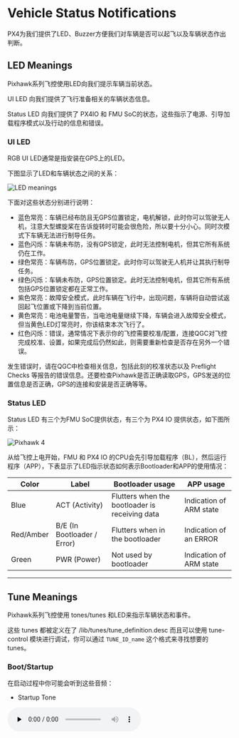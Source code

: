 # Vehicle Status Notifications

PX4为我们提供了LED、Buzzer方便我们对车辆是否可以起飞以及车辆状态作出判断。

## LED Meanings

Pixhawk系列飞控使用LED向我们提示车辆当前状态。

UI LED 向我们提供了飞行准备相关的车辆状态信息。

Status LED 向我们提供了 PX4IO 和 FMU SoC的状态，这些指示了电源、引导加载程序模式以及行动的信息和错误。

### UI LED

RGB UI LED通常是指安装在GPS上的LED。

下图显示了LED和车辆状态之间的关系：

![LED meanings](https://docs.px4.io/main/assets/img/pixhawk_led_meanings.d8221e50.gif)

下面对这些状态分别进行说明：

* 蓝色常亮：车辆已经布防且无GPS位置锁定，电机解锁，此时你可以驾驶无人机，注意大型螺旋桨在告诉旋转时可能会很危险，所以要十分小心。同时次模式下车辆无法进行制导任务。
* 蓝色闪烁：车辆未布防，没有GPS锁定，此时无法控制电机，但其它所有系统仍在工作。
* 绿色常亮：车辆布防，GPS位置锁定。此时你可以驾驶无人机并让其执行制导任务。
* 绿色闪烁：车辆未布防，GPS位置锁定。此时无法控制电机，但其它所有系统包括GPS位置锁定都在正常工作。
* 紫色常亮：故障安全模式，此时车辆在飞行中，出现问题，车辆将自动尝试返回起飞位置或下降到当前位置。
* 黄色常亮：电池电量警告，当电池电量继续下降，车辆会进入故障安全模式，但当黄色LED灯常亮时，你该结束本次飞行了。
* 红色闪烁：错误，通常情况下表示你的飞控需要校准/配置，连接QGC对飞控完成校准、设置，如果完成后仍然如此，则需要重新检查是否存在另外一个错误。

发生错误时，请在QGC中检查相关信息，包括此刻的校准状态以及 Preflight Checks 等报告的错误信息。还要检查Pixhawk是否正确读取GPS，GPS发送的位置信息是否正确，GPS的连接和安装是否正确等等。

### Status LED

Status LED 有三个为FMU SoC提供状态，有三个为 PX4 IO 提供状态，如下图所示：

![Pixhawk 4](https://docs.px4.io/main/assets/img/pixhawk4_status_leds.d352ada4.jpg)

从给飞控上电开始，FMU 和 PX4 IO 的CPU会先引导加载程序（BL），然后运行程序（APP），下表显示了LED指示状态如何表示Bootloader和APP的使用情况：

| Color     | Label                       | Bootloader usage                               | APP usage               |
| --------- | --------------------------- | ---------------------------------------------- | ----------------------- |
| Blue      | ACT (Activity)              | Flutters when the bootloader is receiving data | Indication of ARM state |
| Red/Amber | B/E (In Bootloader / Error) | Flutters when in the bootloader                | Indication of an ERROR  |
| Green     | PWR (Power)                 | Not used by bootloader                         | Indication of ARM state |

---

## Tune Meanings

Pixhawk系列飞控使用 tones/tunes 和LED来指示车辆状态和事件。

这些 tunes 都被定义在了 /lib/tunes/tune_definition.desc 而且可以使用 tune-control 模块进行调试，你可以通过 ```TUNE_ID_name``` 这个格式来寻找想要的 tunes。

### Boot/Startup

在启动过程中你可能会听到这些音频：

* Startup Tone

<audio id="Startup Tone" controls="" preload="none">
    <source id="mp3" src="https://docs.px4.io/main/assets/media/1_startup_tone.0ccaeec9.mp3"
</audio>

  这代表microSD卡已经成功安装

* Error Tune

<audio id="Error Tune" controls="" preload="none">
<source id="mp3" src="https://docs.px4.io/main/assets/media/2_error_tune.328eda9c.mp3">
</audio>

这可能表示硬件故障导致和系统重新启动；系统设置为使用PX4IO但并不存在IO；UAVCAN已启用但其驱动无法启动；SITL/HITL已启用但*pwm_out_sim*驱动无法启动；FMU启动失败。

* Make File System

<audio id="Make File System" controls="" preload="none">
    <source id="mp3" src="https://docs.px4.io/main/assets/media/16_make_fs.c8bb124e.mp3">
    <audio/>

这可能表示格式化microSD卡；挂载失败；没有microSD卡。

* Format Failed

<audio id="Format Failed" controls="" preload="none">
    <source id="mp3" src="https://docs.px4.io/main/assets/media/17_format_failed.cf47ae6e.mp3">
</audio>

这表示格式化microSD卡失败。

* Program PX4IO

<audio id="Program PX4IO" controls="" preload="">
    <source id="mp3" src="https://docs.px4.io/main/assets/media/18_program_px4io.5a68a888.mp3">
</audio>

这表示开始对PX4IO进行编程。

* Program PX4IO Success

<audio id="Program PX4IO Success" controls="" preload="none">
<source id="mp3" src="https://docs.px4.io/main/assets/media/19_program_px4io_success.898f5c0b.mp3">
</audio>

这表示PX4IO编程已完成。

* Program PX4IO Fail

<audio id="Program PX4IO Fail" controls="" preload="none">
    <source id="mp3" src="https://docs.px4.io/main/assets/media/20_program_px4io_fail.89749277.mp3">
</audio>

这可能表示PX4IO编程失败；PX4IO无法启动；无法找到AMU Mixer。

### Operational

在正常操作期间，你可能会听到这些音频：

* Error Tune

<audio id="Error Tune" controls="" preload="none">
    <source id="mp3" src="https://docs.px4.io/main/assets/media/2_error_tune.328eda9c.mp3">
</audio>

丢失RC信号（遥控器信号）。

* Notify Positive Tone

<audio id="Notify Position Tone" controls="" preload="none">
    <source id="mp3" src="https://docs.px4.io/main/assets/media/3_notify_positive_tone.406154e9.mp3">
</audio>

这可能表示校准成功；成功切换模式；成功接收命令；安全开关关闭（车辆可以开始布防）。

* Notify Neutral Tone

<audio id="Notify Neutral Tone">
<source id="mp3" src="https://docs.px4.io/main/assets/media/4_notify_neutral_tone.86353d53.mp3">
</audio>

这可能表示任务有效且无警告；空速校准；安全开关打开。

* Notify Negative Tone

<audio id="Notify Negative Tone">
    <source id="mp3" src="https://docs.px4.io/main/assets/media/5_notify_negative_tone.cc788397.mp3">
</audio>

这可能表示校准失败；校准已经完成；任务失效；命令被拒绝；布防/撤防被拒绝；切换模式被拒绝。

* Arming Warning

<audio id="Arming Warning">
    <source id="mp3" src="https://docs.px4.io/main/assets/media/6_arming_warning.cf27f57f.mp3">
</audio>

这表示车辆已经完成布防。

* Arming Failure Tune

<audio id="Arming Failure Tune">
    <source id="mp3" src="https://docs.px4.io/main/assets/media/10_arming_failure_tune.755f3d6e.mp3">
</audio>

这表示布防失败。

* Battery Warning Slow

<audio id="Battery Warning Slow">
    <source id="mp3" src="https://docs.px4.io/main/assets/media/7_battery_warning_slow.a804958e.mp3">
</audio>

这表示对你进行低电量警告。

* Battery Warning Fast

<audio id="Battery Warning Fast">
<source id="mp3" src="https://docs.px4.io/main/assets/media/8_battery_warning_fast.da0e8a39.mp3">
</audio>

这表示对你进行严重低电量警告。

* GPS Warning Slow

<audio id="GPS Warning Slow">
    <source id="mp3" src="https://docs.px4.io/main/assets/media/9_gps_warning_slow.f9b36b31.mp3">
</audio>

这表示对你发出GPS信号弱的警告。

* Parachute Release

这表示将触发降落伞释放。

* Single Beep

<audio id="Single Beep">
    <source id="mp3" src="https://docs.px4.io/main/assets/media/14_single_beep.66b57ba2.mp3">
</audio>

这表示将进行罗盘校准，提示用户开始旋转车辆。

* Home Set Tune

<audio id="Home Set Tune">
    <source id="mp3" src="https://docs.px4.io/main/assets/media/15_home_set_tune.bb49c619.mp3">
</audio>

这表示初始位置已经设定。

* Power Off Tune

<audio id="Power Off Tune">
    <source id="mp3" src="https://docs.px4.io/main/assets/media/power_off_tune.217a0e74.mp3">
</audio>

这表示车辆正在关闭。

---

## Preflight Sensor/Estimator Checks

PX4在预飞行前会执行很多传感器和位姿估算的检查，以确保车辆有足够好的状态来进行布防和飞行。

**所有的预检查错误都会报告在QGC中的 ```PREFLIGHT FAIL``` 消息中。**同时日志中的 ```estimator_status.gps_check_fail_flags```消息还向展示了GPS哪些质量检查失败。

下面列出了错误、可能原因、检查方案以及相关参数：

#### PREFLIGHT FAIL: EKF HGT ERROR

IMU和高度测量数据不一致。

解决方案：执行加速度计和陀螺仪校准并重启车辆，如果仍然出错，请检查高度传感器数据是否有问题。

相关参数：```COM_ARM_EKF_HGT```

#### PREFLIGHT FAIL: EKF VEL ERROR

IMU和GPS检测速度不一致。

解决方案：检查GPS速度数据是否不切实际，如果GPS正常，执行加速度计和陀螺仪校准并重新启动车辆。

相关参数：```COM_ARM_EKF_VEL```

#### PREFLIGHT FAIL: EKF HORIZ POS ERROR

IMU和位置测量数据（GPS、外部视觉）不一致。

解决方案：检查传感器数据是否不切实际，如果传感器正常，执行加速度计和陀螺仪校准并重新启动车辆。

相关参数：```COM_ARM_EKF_POS```

#### PREFLIGHT FAIL: EKF YAW ERROR

陀螺仪估计的偏航角度与磁力计或外部视觉估算的偏航角不一致。

解决方案：检查IMU是否正常，检查磁力计是否正常。

相关参数：```COM_ARM_EKF_YAW```

#### PREFLIGHT FAIL: EKF HIGH IMU GYRO BIAS

EKF估算的IMU陀螺仪偏差过大。

#### PREFLIGHT FAIL: ACCEL SENSORS INCONSISTENT - CHECK CALIBRATION

不同IMU测量的加速度值不一样。

解决方案：检查IMU。

相关参数：```COM_ARM_IMU_ACC```

#### PREFLIGHT FAIL: GYRO SENSORS INCONSISTENT - CHECK CALIBRATION

不同IMU测量的角速率不一致。

解决方案：检查IMU。

相关参数：```COM_ARM_IMU_GYR```

#### PREFLIGHT FAIL: COMPASS SENSORS INCONSISTENT - CHECK CALIBRATION

不同罗盘的测量值差异过大。

解决方案：重新校准罗盘，检查罗盘方向，排除磁干扰。

相关参数：```COM_ARM_MAG_ANG```

####  PREFLIGHT FAIL: EKF INTERNAL CHECKS

GPS水平/垂直速度、磁偏航、垂直位置传感器的创新（惯性导航估算与传感器测量值之间的差异）幅度过大。

解决方案：检查日志文件中的创新级别来确定原因（在```ekf2_innovations```消息中）。常见的问题有：

1. 磁力计校准不良。重新校准。
2. 启动时的初始冲击以及快速移动导致惯性导航解决方案不好。重启车辆并在5s内尽量减少移动。
3. IMU在预热时漂移。重启PX4，重新校准IMU加速度和陀螺仪校准。
4. 磁干扰。等待或重新供电。